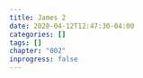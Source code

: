 ```yaml
---
title: James 2
date: 2020-04-12T12:47:30-04:00
categories: []
tags: []
chapter: "002"
inprogress: false
---
```



